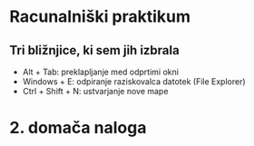 # Racunalniški praktikum
## Tri bližnjice, ki sem jih izbrala
- Alt + Tab: preklapljanje med odprtimi okni
- Windows + E: odpiranje raziskovalca datotek (File Explorer)
- Ctrl + Shift + N: ustvarjanje nove mape

# 2. domača naloga